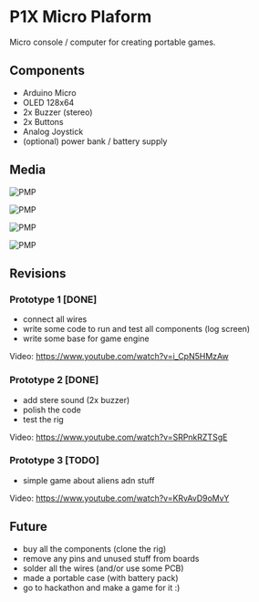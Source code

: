 # P1X Micro Plaform

Micro console / computer for creating portable games.

## Components

- Arduino Micro
- OLED 128x64
- 2x Buzzer (stereo)
- 2x Buttons
- Analog Joystick
- (optional) power bank / battery supply

## Media

![PMP](https://i.imgur.com/zxohnzy.jpg)

![PMP](https://i.imgur.com/FadxxjV.jpg)

![PMP](https://i.imgur.com/BLwpvBo.jpg)

![PMP](https://i.imgur.com/bweIeRk.jpg)

## Revisions

### Prototype 1 [DONE]

- connect all wires
- write some code to run and test all components (log screen)
- write some base for game engine

Video: https://www.youtube.com/watch?v=i_CpN5HMzAw

### Prototype 2 [DONE]

- add stere sound (2x buzzer)
- polish the code
- test the rig

Video: https://www.youtube.com/watch?v=SRPnkRZTSgE

### Prototype 3 [TODO]

- simple game about aliens adn stuff

Video: https://www.youtube.com/watch?v=KRvAvD9oMvY

## Future

- buy all the components (clone the rig)
- remove any pins and unused stuff from boards
- solder all the wires (and/or use some PCB)
- made a portable case (with battery pack)
- go to hackathon and make a game for it :)
